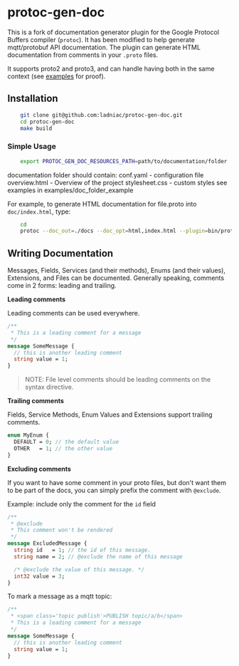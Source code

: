 # protoc-gen-doc

This is a fork of documentation generator plugin for the Google Protocol Buffers compiler (`protoc`). It has been modified to help generate mqtt/protobuf API documentation. The plugin can generate
HTML documentation from comments in your `.proto` files.

It supports proto2 and proto3, and can handle having both in the same context (see [examples](examples/) for proof).

## Installation

```sh
    git clone git@github.com:ladniac/protoc-gen-doc.git
    cd protoc-gen-doc
    make build
```

### Simple Usage

```sh
    export PROTOC_GEN_DOC_RESOURCES_PATH=path/to/documentation/folder
```
documentation folder should contain:
conf.yaml - configuration file
overview.html - Overview of the project
stylesheet.css - custom styles
see examples in examples/doc_folder_example

For example, to generate HTML documentation for file.proto into `doc/index.html`, type:
```sh
    cd
    protoc --doc_out=./docs --doc_opt=html,index.html --plugin=bin/protoc-gen-doc file.proto
```

## Writing Documentation

Messages, Fields, Services (and their methods), Enums (and their values), Extensions, and Files can be documented.
Generally speaking, comments come in 2 forms: leading and trailing.

**Leading comments**

Leading comments can be used everywhere.

```protobuf
/**
 * This is a leading comment for a message
 */
message SomeMessage {
  // this is another leading comment
  string value = 1;
}
```

> NOTE: File level comments should be leading comments on the syntax directive.

**Trailing comments**

Fields, Service Methods, Enum Values and Extensions support trailing comments.

```protobuf
enum MyEnum {
  DEFAULT = 0; // the default value
  OTHER   = 1; // the other value
}
```

**Excluding comments**

If you want to have some comment in your proto files, but don't want them to be part of the docs, you can simply prefix
the comment with `@exclude`. 

Example: include only the comment for the `id` field

```protobuf
/**
 * @exclude
 * This comment won't be rendered
 */
message ExcludedMessage {
  string id   = 1; // the id of this message.
  string name = 2; // @exclude the name of this message

  /* @exclude the value of this message. */
  int32 value = 3;
}
```

To mark a message as a mqtt topic:

```protobuf
/**
 * <span class='topic publish'>PUBLISH topic/a/b</span>
 * This is a leading comment for a message
 */
message SomeMessage {
  // this is another leading comment
  string value = 1;
}
```
